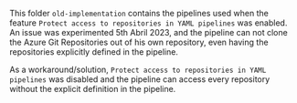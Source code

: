 This folder `old-implementation` contains the pipelines used when the feature `Protect access to repositories in YAML pipelines` was enabled. An issue was experimented 5th Abril 2023, and the pipeline can not clone
the Azure Git Repositories out of his own repository, even having the repositories explicitly defined in the pipeline.

As a workaround/solution, `Protect access to repositories in YAML pipelines` was disabled and the pipeline can access every repository without the explicit definition in the pipeline.